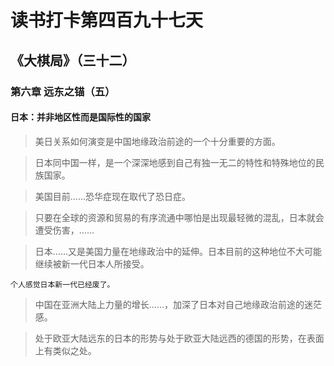 # 读书打卡第四百九十七天
## 《大棋局》（三十二）
### 第六章 远东之锚（五）
#### 日本：并非地区性而是国际性的国家

> 美日关系如何演变是中国地缘政治前途的一个十分重要的方面。

> 日本同中国一样，是一个深深地感到自己有独一无二的特性和特殊地位的民族国家。

> 美国目前……恐华症现在取代了恐日症。

> 只要在全球的资源和贸易的有序流通中哪怕是出现最轻微的混乱，日本就会遭受伤害，……

> 日本……又是美国力量在地缘政治中的延伸。日本目前的这种地位不大可能继续被新一代日本人所接受。
```
个人感觉日本新一代已经废了。
```
> 中国在亚洲大陆上力量的增长……，加深了日本对自己地缘政治前途的迷茫感。

> 处于欧亚大陆远东的日本的形势与处于欧亚大陆远西的德国的形势，在表面上有类似之处。